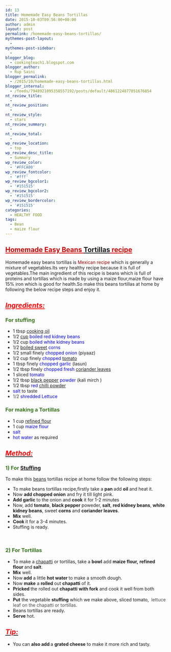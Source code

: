 ```yaml
---
id: 13
title: Homemade Easy Beans Tortillas
date: 2015-10-03T09:56:00+00:00
author: admin
layout: post
permalink: /homemade-easy-beans-tortillas/
mythemes-post-layout:
  - 
mythemes-post-sidebar:
  - 
blogger_blog:
  - cookingteach1.blogspot.com
blogger_author:
  - Rup Saini
blogger_permalink:
  - /2015/10/homemade-easy-beans-tortillas.html
blogger_internal:
  - /feeds/7948921895358557192/posts/default/4861224877051676854
nt_review_title:
  - 
nt_review_position:
  - 
nt_review_style:
  - stars
nt_review_summary:
  - 
nt_review_total:
  - 
wp_review_location:
  - top
wp_review_desc_title:
  - Summary
wp_review_color:
  - '#FFCA00'
wp_review_fontcolor:
  - '#fff'
wp_review_bgcolor1:
  - '#151515'
wp_review_bgcolor2:
  - '#151515'
wp_review_bordercolor:
  - '#151515'
categories:
  - HEALTHY FOOD
tags:
  - Bean
  - maize flour
---
```

<p dir="ltr" style="text-align: left;">
  <p style="clear: both; text-align: center;">
  </p>
  
  <h2>
    <span style="color: #cc0000; text-decoration: underline;"><strong>Homemade Easy Beans <a title="Tortilla" href="http://en.wikipedia.org/wiki/Tortilla" target="_blank" rel="wikipedia">Tortillas</a> recipe</strong></span>
  </h2>
  
  <p>
    Homemade easy beans tortillas is <span style="color: #990000;">Mexican recipe</span> which is generally a mixture of vegetables.Its very healthy recipe because it is full of vegetables.The main ingredient of this recipe is beans which is full of proteins and tortillas which is made by using a maize flour,maize flour have 15% iron which is good for health.So make this beans tortillas at home by following the below recipe steps and enjoy it.
  </p>
  
  <h2 style="text-align: left;">
    <b><span style="color: red;"><i><u>Ingredients:</u></i></span></b>
  </h2>
  
  <h3 style="text-align: left;">
    <span style="color: #38761d;">For stuffing </span>
  </h3>
  
  <ul>
    <li>
      1 tbsp <a title="Cooking oil" href="http://en.wikipedia.org/wiki/Cooking_oil" target="_blank" rel="wikipedia">cooking oil</a>
    </li>
    <li>
      1/2 <a title="Measuring cup" href="http://en.wikipedia.org/wiki/Measuring_cup" target="_blank" rel="wikipedia">cup</a> <span style="color: blue;">boiled red kidney beans</span>
    </li>
    <li>
      1/2 cup <span style="color: blue;">boiled white kidney beans</span>
    </li>
    <li>
      1/2 <a title="Hard candy" href="http://en.wikipedia.org/wiki/Hard_candy" target="_blank" rel="wikipedia">boiled sweet</a> <span style="color: blue;">corns</span>
    </li>
    <li>
      1/2 small finely <span style="color: blue;">chopped onion</span> (piyaaz)
    </li>
    <li>
      1/2 cup finely<span style="color: blue;"> chopped</span> <a title="Tomato" href="http://en.wikipedia.org/wiki/Tomato" target="_blank" rel="wikipedia">tomato</a>
    </li>
    <li>
      1 tbsp finely <span style="color: blue;">chopped garlic</span> (lasun)
    </li>
    <li>
      1/2 tbsp finely <span style="color: blue;">chopped fresh</span> <a title="Coriander" href="http://en.wikipedia.org/wiki/Coriander" target="_blank" rel="wikipedia">coriander leaves</a>
    </li>
    <li>
      1 sliced <span style="color: blue;">tomato</span>
    </li>
    <li>
      1/2 tbsp <a title="Black pepper" href="http://en.wikipedia.org/wiki/Black_pepper" target="_blank" rel="wikipedia">black pepper</a><span style="color: blue;"> powder</span> (kali mirch )
    </li>
    <li>
      1/2 tbsp <span style="color: blue;">red</span> <a title="Chili powder" href="http://en.wikipedia.org/wiki/Chili_powder" target="_blank" rel="wikipedia">chilli powder</a>
    </li>
    <li>
      <span style="color: blue;">salt</span> to taste
    </li>
    <li>
      <span style="color: #454545;">1/2 </span><span style="color: blue;">shredded Lettuce</span>
    </li>
  </ul>
  
  <h3 style="text-align: left;">
    <span style="color: #38761d;">For making a Tortillas </span>
  </h3>
  
  <ul>
    <li>
      1 cup <a title="Flour" href="http://en.wikipedia.org/wiki/Flour" target="_blank" rel="wikipedia">refined flour</a>
    </li>
    <li>
      1 cup <span style="color: blue;">maize flour</span>
    </li>
    <li>
      <span style="color: blue;">salt</span>
    </li>
    <li>
      <span style="color: blue;">hot water</span> as required
    </li>
  </ul>
  
  <h2 style="text-align: left;">
    <i><u><span style="color: red;">Method:</span></u></i>
  </h2>
  
  <h3 style="text-align: left;">
    <span style="color: #38761d;">1) For <a title="Stuffing" href="http://en.wikipedia.org/wiki/Stuffing" target="_blank" rel="wikipedia">Stuffing</a></span>
  </h3>
  
  <p>
    To make this <a title="Bean" href="http://en.wikipedia.org/wiki/Bean" target="_blank" rel="wikipedia">beans</a> tortillas recipe at home follow the following steps:
  </p>
  
  <ul>
    <li>
      To make beans tortillas recipe,firstly take a <b>pan </b>add <b>oil</b> and heat it.
    </li>
    <li>
      Now <b>add chopped onion</b> and fry it till light pink.
    </li>
    <li>
      <b>Add garlic</b> to the onion and <b>cook</b> it for 1-2 minutes
    </li>
    <li>
      Now, add <b>tomato</b>, <b>black pepper</b> poweder,<b> salt</b>, <b>red kidney beans</b>, <b>white kidney beans</b>, sweet <b>corns</b> and <b>coriander leaves</b>.
    </li>
    <li>
      <b>Mix</b> well.
    </li>
    <li>
      <b>Cook </b>it for a 3-4 minutes.
    </li>
    <li>
      Stuffing is ready.
    </li>
  </ul>
  
  <p>
    &nbsp;
  </p>
  
  <h3 style="text-align: left;">
    <span style="color: #38761d;">2) For Tortillas </span>
  </h3>
  
  <ul>
    <li>
      To make a <a title="Chapati" href="http://en.wikipedia.org/wiki/Chapati" target="_blank" rel="wikipedia">chapatti</a> or tortillas, take a <b>bowl</b> add <b>maize flour,</b> <b>refined flour </b>and<b> salt</b>.
    </li>
    <li>
      <b>Mix</b> well.
    </li>
    <li>
      Now<b> add</b> a little <b>hot water </b>to make a smooth dough.
    </li>
    <li>
      Now <b>make</b> a <b>rolled</b> out <b>chapatti</b> of it.
    </li>
    <li>
      <b>Pricked </b>the rolled out <b>chapatti</b> <b>with fork</b> and cook it well from both sides.
    </li>
    <li>
      <b>Put</b> the vegetable <b>stuffing</b> which we make above, sliced tomato, <span style="color: #454545;"> lettuce leaf on the chapatti or tortillas.</span>
    </li>
    <li>
      Beans tortillas are ready.
    </li>
    <li>
      <b>Serve </b>hot.
    </li>
  </ul>
  
  <h2 style="text-align: left;">
    <i><u><span style="color: red;">Tip: </span></u></i>
  </h2>
  
  <ul>
    <li>
      You can <b>also add </b>a <b>grated cheese</b> to make it more rich and tasty.
    </li>
  </ul>
</p>

<!--more-->